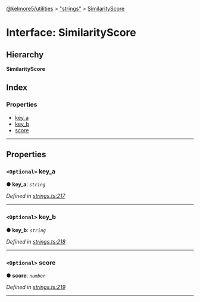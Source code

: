 [@kelmore5/utilities](../README.md) > ["strings"](../modules/_strings_.md) > [SimilarityScore](../interfaces/_strings_.similarityscore.md)

# Interface: SimilarityScore

## Hierarchy

**SimilarityScore**

## Index

### Properties

* [key_a](_strings_.similarityscore.md#key_a)
* [key_b](_strings_.similarityscore.md#key_b)
* [score](_strings_.similarityscore.md#score)

---

## Properties

<a id="key_a"></a>

### `<Optional>` key_a

**● key_a**: *`string`*

*Defined in [strings.ts:217](https://github.com/kelmore5/javascript-utilities/blob/33ea4fd/lib/strings.ts#L217)*

___
<a id="key_b"></a>

### `<Optional>` key_b

**● key_b**: *`string`*

*Defined in [strings.ts:218](https://github.com/kelmore5/javascript-utilities/blob/33ea4fd/lib/strings.ts#L218)*

___
<a id="score"></a>

### `<Optional>` score

**● score**: *`number`*

*Defined in [strings.ts:219](https://github.com/kelmore5/javascript-utilities/blob/33ea4fd/lib/strings.ts#L219)*

___

